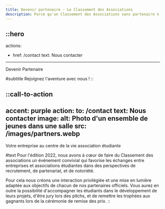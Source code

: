 ```yaml
---
title: Devenir partenaire - Le Classement des Associations
description: Parce qu'un Classement des Associations sans partenaire n'est pas le même ! Alors rejoignez-nous dans l'aventure !
---
```


::hero
---
actions:
  - href: /contact
    text: Nous contacter
---

Devenir Partenaire

#subtitle
Rejoignez l'aventure avec nous !
::

::call-to-action
---
accent: purple
action:
  to: /contact
  text: Nous contacter
image:
  alt: Photo d'un ensemble de jeunes dans une salle
  src: /images/partners.webp
---
Votre entreprise au centre de la vie association étudiante

#text
Pour l'édition 2022, nous avons à cœur de faire du Classement des associations un événement convivial qui favorise les échanges entre entreprises et associations étudiantes dans des perspectives de recrutement, de partenariat, et de notoriété.

Pour cela nous créons une interaction privilégiée et une mise en lumière adaptée aux objectifs de chacun de nos partenaires officiels. Vous aurez en outre la possibilité d'accompagner les étudiants dans le développement de leurs projets, d'être jury lors des pitchs, et de remettre les trophées aux gagnants lors de la cérémonie de remise des prix.
::